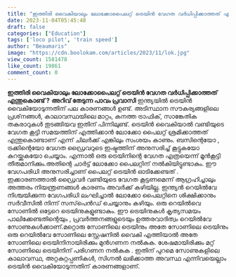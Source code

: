 ```yaml
---
title: "ഇത്തിരി വൈകിയാലും ലോക്കോപൈലറ്റ് ട്രെയിൻ വേഗത വര്‍ധിപ്പിക്കാത്തത് എന്തുകൊണ്ട് ?"
date: 2023-11-04T05:45:48
draft: false
categories: ["Education"]
tags: ['loco pilot', 'train speed']
author: "Beaumaris"
image: "https://cdn.boolokam.com/articles/2023/11/lok.jpg"
view_count: 1581478
like_count: 19861
comment_count: 0
---
```


**ഇത്തിരി വൈകിയാലും ലോക്കോപൈലറ്റ് ട്രെയിൻ വേഗത വര്‍ധിപ്പിക്കാത്തത് എന്തുകൊണ്ട് ?** **അറിവ് തേടുന്ന പാവം പ്രവാസി** ഇന്ത്യയിൽ ട്രെയിൻ വൈകിയോടുന്നതിന് പല കാരണങ്ങൾ ഉണ്ട്. അടിസ്ഥാന സൗകര്യങ്ങളിലെ പ്രശ്‌നങ്ങള്‍, കാലാവസ്ഥയിലെ മാറ്റം, കനത്ത ട്രാഫിക്, സാങ്കേതിക തകരാറുകള്‍ തുടങ്ങിയവ ഇതിന് പിന്നിലുണ്ട്. ട്രെയിൻ വൈകിയാല്‍ വണ്ടിയുടെ വേഗത കൂട്ടി സമയത്തിന് എത്തിക്കാന്‍ ലോക്കോ പൈലറ്റ് ശ്രമിക്കാത്തത് എന്തുകൊണ്ടാണ് എന്ന് ചിലർക്ക് എങ്കിലും സംശയം കാണും. ബസിന്റെയോ , ട്രക്കിന്റെയോ വേഗത ഡ്രൈവറുടെ ഇഷ്ടത്തിന് അനുസരിച്ച് കൂട്ടുകയോ കുറയ്ക്കുകയോ ചെയ്യാം. എന്നാൽ ഒരു ട്രെയിനിന്റെ വേഗത എത്രയെന്ന് മൂന്‍കൂട്ടി തീരുമാനിക്കും.അതിന്റെ ചാര്‍ട്ട് ലോക്കോ പൈലറ്റിന് നല്‍കിയിട്ടുണ്ടാകും. ഈ വേഗപരിധി അനുസരിച്ചാണ് പൈലറ്റ് ട്രെയിൻ ഓടിക്കേണ്ടത് . ഇക്കാരണത്താല്‍ ഡ്രൈവര്‍ വണ്ടിയുടെ വേഗത കൂട്ടണമെന്ന് ആഗ്രഹിച്ചാലും അത്തരം നിയന്ത്രണങ്ങള്‍ കാരണം അവര്‍ക്ക് കഴിയില്ല. ഇന്ത്യന്‍ റെയില്‍വേ നിശ്ചയിക്കുന്ന വേഗപരിധി ലംഘിച്ചാല്‍ ലോക്കോ പൈലറ്റിനെ ശിക്ഷിക്കാനും സര്‍വീസില്‍ നിന്ന് സസ്‌പെന്‍ഡ് ചെയ്യാനും കഴിയും. ഒരു റെയിൽവെ സോണില്‍ ഒട്ടേറെ ട്രെയിനുകളുണ്ടാകും. ഈ ട്രെയിനുകള്‍ കൃത്യസമയം പാലിക്കേണ്ടതിന്റെയും , പ്രവര്‍ത്തനങ്ങളുടെയും ഉത്തരവാദിത്വം റെയിൽവേ സോണുകള്‍ക്കാണ്.മറ്റൊരു സോണിലെ ട്രെയിനും അതേ സോണിലെ ട്രെയിനും ഒരു റെയില്‍വേ സോണിലെ സ്റ്റേഷനില്‍ വൈകി എത്തിയാല്‍ അതേ സോണിലെ ട്രെയിനിനായിരിക്കും മുന്‍ഗണന നല്‍കുക. ശേഷമായിരിക്കും മറ്റ് സോണിലെ ട്രെയിനിന് പരിഗണന നല്‍കുക . ഇതിന് പുറമെ സോണുകളിലെ കാലാവസ്ഥ, അറ്റകുറ്റപ്പണികള്‍, സിഗ്നല്‍ ലഭിക്കാത്ത അവസ്ഥ എന്നിവയെല്ലാം ട്രെയിൻ വൈകിയോടുന്നതിന് കാരണങ്ങളാണ്.
